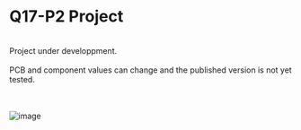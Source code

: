 # Q17-P2 Project</b><br>
<br>
Project under developpment.<br>
<br>
PCB and component values can change and the published version is not yet tested.<br>
<br>
<br>

![image](https://user-images.githubusercontent.com/12907102/151931598-65db12bc-ad0a-4326-9e73-7a9a09232650.jpg)


